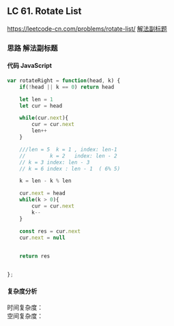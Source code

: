 ## LC 61. Rotate List
https://leetcode-cn.com/problems/rotate-list/
 [解法副标题](#思路-解法副标题)

### 思路 解法副标题

#### 代码 JavaScript

```JavaScript
var rotateRight = function(head, k) {
    if(!head || k == 0) return head

    let len = 1
    let cur = head

    while(cur.next){
        cur = cur.next
        len++
    }

    ///len = 5  k = 1 , index: len-1
    //        k = 2   index: len - 2
    // k = 3 index: len - 3
    // k = 6 index : len - 1  ( 6% 5)

    k = len - k % len

    cur.next = head
    while(k > 0){
        cur = cur.next
        k--
    }

    const res = cur.next
    cur.next = null
    

    return res 


};

```

#### 复杂度分析
时间复杂度： </br>
空间复杂度：